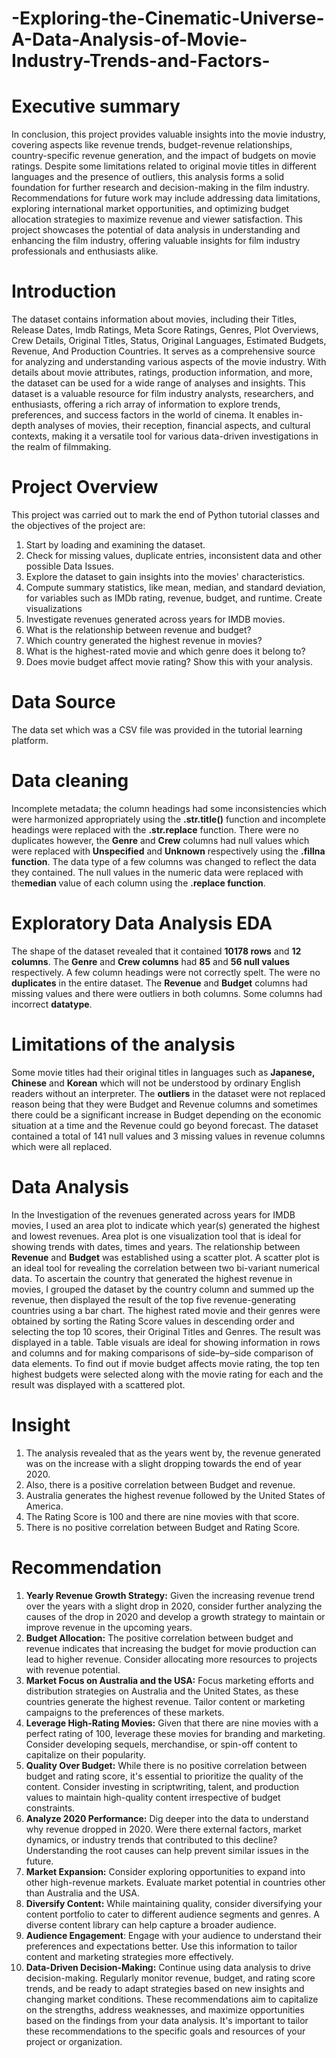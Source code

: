 # -Exploring-the-Cinematic-Universe-A-Data-Analysis-of-Movie-Industry-Trends-and-Factors-
# Executive summary
In conclusion, this project provides valuable insights into the movie industry, covering aspects like revenue trends, budget-revenue relationships, country-specific revenue generation, and the impact of budgets on movie ratings. Despite some limitations related to original movie titles in different languages and the presence of outliers, this analysis forms a solid foundation for further research and decision-making in the film industry. Recommendations for future work may include addressing data limitations, exploring international market opportunities, and optimizing budget allocation strategies to maximize revenue and viewer satisfaction.
This project showcases the potential of data analysis in understanding and enhancing the film industry, offering valuable insights for film industry professionals and enthusiasts alike.
# Introduction
The dataset contains information about movies, including their Titles, Release Dates, Imdb Ratings, Meta Score Ratings, Genres, Plot Overviews, Crew Details, Original Titles, Status, Original Languages, Estimated Budgets, Revenue, And Production Countries. It serves as a comprehensive source for analyzing and understanding various aspects of the movie industry. With details about movie attributes, ratings, production information, and more, the dataset can be used for a wide range of analyses and insights. 
This dataset is a valuable resource for film industry analysts, researchers, and enthusiasts, offering a rich array of information to explore trends, preferences, and success factors in the world of cinema. It enables in-depth analyses of movies, their reception, financial aspects, and cultural contexts, making it a versatile tool for various data-driven investigations in the realm of filmmaking. 
# Project Overview
This project was carried out to mark the end of Python tutorial classes and the objectives of the project are: 
1.	Start by loading and examining the dataset. 
2.	Check for missing values, duplicate entries, inconsistent data and other possible Data Issues.
3.	Explore the dataset to gain insights into the movies' characteristics. 
4.	Compute summary statistics, like mean, median, and standard deviation, for variables such as IMDb rating, revenue, budget, and runtime. Create visualizations 
5.	Investigate revenues generated across years for IMDB movies.
6.	What is the relationship between revenue and budget? 
7.	Which country generated the highest revenue in movies? 
8.	What is the highest-rated movie and which genre does it belong to?
9.	Does movie budget affect movie rating? Show this with your analysis.
# Data Source
The data set which was a CSV file was provided in the tutorial learning platform.
# Data cleaning
Incomplete metadata; the column headings had some inconsistencies which were harmonized appropriately using the **.str.title()** function and incomplete headings were replaced with the **.str.replace** function. There were no duplicates however, the **Genre** and **Crew** columns had null values which were replaced with **Unspecified** and **Unknown** respectively using the **.fillna function**.  The data type of a few columns was changed to reflect the data they contained. The null values in the numeric  data were replaced with the**median** value of each column using the **.replace function**. 
# Exploratory Data Analysis EDA
The shape of the dataset revealed that it contained  **10178 rows** and  **12 columns**. The **Genre** and **Crew columns** had **85** and **56 null values** respectively. A few column headings were not correctly spelt. The were no **duplicates** in the entire dataset. The **Revenue** and **Budget** columns had missing values and there were outliers in both columns. Some columns had incorrect **datatype**. 
# Limitations of the analysis
Some movie titles had their original titles in languages such as **Japanese, Chinese** and **Korean** which will not be understood by ordinary English readers without an interpreter. The **outliers** in the dataset were not replaced reason being that they were Budget and Revenue columns and sometimes there could be a significant increase in Budget depending on the economic situation at a time and the Revenue could go beyond forecast. The dataset contained a total of 141 null values and  3 missing values in revenue columns which were all replaced.
# Data Analysis
In the Investigation of the revenues generated across years for IMDB movies, I used an area plot to indicate which year(s) generated the highest and lowest revenues. Area plot is one visualization tool that is ideal for showing trends with dates, times and years. 
[](py1.png)
The relationship between **Revenue** and **Budget** was established using a scatter plot. A scatter plot is an ideal tool for revealing the correlation between two bi-variant numerical data.
[](py2.png)
To ascertain the country that generated the highest revenue in movies, I grouped the dataset by the country column and summed up the revenue, then displayed the result of the top five revenue-generating countries using a bar chart.
[](py4.png)
The highest rated movie and their genres were obtained by sorting the Rating Score values in descending order and selecting the top 10 scores, their Original Titles and Genres. The result was displayed in a table. Table visuals are ideal for showing information in rows and columns and for making comparisons of side–by–side comparison of data elements. 
[](py7.png)
To find out if movie budget affects movie rating, the top ten highest budgets were selected along with the movie rating for each and the result was displayed with a scattered plot.
[](py6.png)
# Insight
1. The analysis revealed that as the years went by, the revenue generated was on the increase with a slight dropping towards the end of year 2020.
2.  Also, there is a positive correlation between Budget and revenue.
3. Australia generates the highest revenue followed by the United States of America.
4. The Rating Score is 100 and there are nine movies with that score.
5. There is no positive correlation between Budget and Rating Score. 
# Recommendation
1.	**Yearly Revenue Growth Strategy:** Given the increasing revenue trend over the years with a slight drop in 2020, consider further analyzing the causes of the drop in 2020 and develop a growth strategy to maintain or improve revenue in the upcoming years.
2.	**Budget Allocation:** The positive correlation between budget and revenue indicates that increasing the budget for movie production can lead to higher revenue. Consider allocating more resources to projects with revenue potential.
3.	**Market Focus on Australia and the USA:** Focus marketing efforts and distribution strategies on Australia and the United States, as these countries generate the highest revenue. Tailor content or marketing campaigns to the preferences of these markets.
4.	**Leverage High-Rating Movies:** Given that there are nine movies with a perfect rating of 100, leverage these movies for branding and marketing. Consider developing sequels, merchandise, or spin-off content to capitalize on their popularity.
5.	**Quality Over Budget:** While there is no positive correlation between budget and rating score, it's essential to prioritize the quality of the content. Consider investing in scriptwriting, talent, and production values to maintain high-quality content irrespective of budget constraints.
6.	**Analyze 2020 Performance:** Dig deeper into the data to understand why revenue dropped in 2020. Were there external factors, market dynamics, or industry trends that contributed to this decline? Understanding the root causes can help prevent similar issues in the future.
7.	**Market Expansion:** Consider exploring opportunities to expand into other high-revenue markets. Evaluate market potential in countries other than Australia and the USA.
8.	**Diversify Content:** While maintaining quality, consider diversifying your content portfolio to cater to different audience segments and genres. A diverse content library can help capture a broader audience.
9.	**Audience Engagement**: Engage with your audience to understand their preferences and expectations better. Use this information to tailor content and marketing strategies more effectively.
10.	**Data-Driven Decision-Making:** Continue using data analysis to drive decision-making. Regularly monitor revenue, budget, and rating score trends, and be ready to adapt strategies based on new insights and changing market conditions.
These recommendations aim to capitalize on the strengths, address weaknesses, and maximize opportunities based on the findings from your data analysis. It's important to tailor these recommendations to the specific goals and resources of your project or organization.

